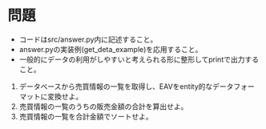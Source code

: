 # 問題
- コードはsrc/answer.py内に記述すること。
- answer.pyの実装例(get_deta_example)を応用すること。
- 一般的にデータの利用がしやすいと考えられる形に整形してprintで出力すること。

1. データベースから売買情報の一覧を取得し、EAVをentity的なデータフォーマットに変換せよ。
2. 売買情報の一覧のうちの販売金額の合計を算出せよ。
3. 売買情報の一覧を合計金額でソートせよ。
